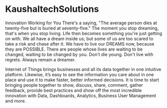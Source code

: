 # KaushaltechSolutions
Innovation Working for You
There's a saying, "The average person dies at twenty-five but is buried at seventy-five." The moment you stop dreaming, that's when you stop living. Life then becomes something you're just getting on with. We all have a dream inside us; but some of us are too scared to take a risk and chase after it. We have to live our DREAMS now, because they are POSSIBLE. There are people whose lives are waiting to be changed, waiting to be changed by you. Don't die young. Don't live with regrets. Always remain a dreamer. 

Internet of Things brings businesses and all its data together in one intuitive platform. Likewise, it’s easy to see the information you care about in one place and use it to make faster, better informed decisions. It is time to start bringing people together to show, discuss, share, comment, gather feedback, provide best practices and show off the most incredible innovation with Data, Dashboards, Analytics, Business User Management and more.

